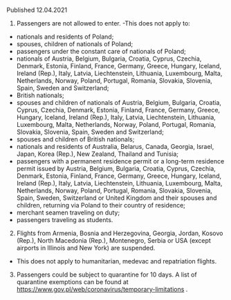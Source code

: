 Published 12.04.2021
1. Passengers are not allowed to enter.
-This does not apply to:
- nationals and residents of Poland;
- spouses, children of nationals of Poland;
- passengers under the constant care of nationals of Poland;
- nationals of Austria, Belgium, Bulgaria, Croatia, Cyprus, Czechia, Denmark, Estonia, Finland, France, Germany, Greece, Hungary, Iceland, Ireland (Rep.), Italy, Latvia, Liechtenstein, Lithuania, Luxembourg, Malta, Netherlands, Norway, Poland, Portugal, Romania, Slovakia, Slovenia, Spain, Sweden and Switzerland;
- British nationals;
- spouses and children of nationals of Austria, Belgium, Bulgaria, Croatia, Cyprus, Czechia, Denmark, Estonia, Finland, France, Germany, Greece, Hungary, Iceland, Ireland (Rep.), Italy, Latvia, Liechtenstein, Lithuania, Luxembourg, Malta, Netherlands, Norway, Poland, Portugal, Romania, Slovakia, Slovenia, Spain, Sweden and Switzerland; 
- spouses and children of British nationals;
- nationals and residents of Australia, Belarus, Canada, Georgia, Israel, Japan, Korea (Rep.), New Zealand, Thailand and Tunisia;
- passengers with a permanent residence permit or a long-term residence permit issued by Austria, Belgium, Bulgaria, Croatia, Cyprus, Czechia, Denmark, Estonia, Finland, France, Germany, Greece, Hungary, Iceland, Ireland (Rep.), Italy, Latvia, Liechtenstein, Lithuania, Luxembourg, Malta, Netherlands, Norway, Poland, Portugal, Romania, Slovakia, Slovenia, Spain, Sweden, Switzerland or United Kingdom and their spouses and children, returning via Poland to their country of residence;
- merchant seamen traveling on duty;
- passengers traveling as students.
2. Flights from Armenia, Bosnia and Herzegovina, Georgia, Jordan, Kosovo (Rep.), North Macedonia (Rep.), Montenegro, Serbia or USA (except airports in Illinois and New York) are suspended.
- This does not apply to humanitarian, medevac and repatriation flights.
3. Passengers could be subject to quarantine for 10 days. A list of quarantine exemptions can be found at <a href="https://www.gov.pl/web/coronavirus/temporary-limitations">https://www.gov.pl/web/coronavirus/temporary-limitations</a> .

